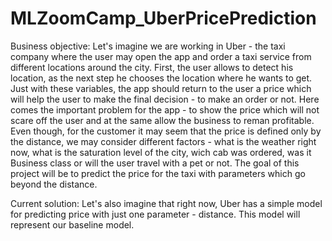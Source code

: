 # MLZoomCamp_UberPricePrediction

Business objective: Let's imagine we are working in Uber - the taxi company where the user may open the app and order a taxi service from different locations around the city. First, the user allows to detect his location, as the next step he chooses the location where he wants to get. Just with these variables, the app should return to the user a price which will help the user to make the final decision - to make an order or not. Here comes the important problem for the app - to show the price which will not scare off the user and at the same allow the business to reman profitable. Even though, for the customer it may seem that the price is defined only by the distance, we may consider different factors - what is the weather right now, what is the saturation level of the city, wich cab was ordered, was it Business class or will the user travel with a pet or not. The goal of this project will be to predict the price for the taxi with parameters which go beyond the distance.

Current solution: Let's also imagine that right now, Uber has a simple model for predicting price with just one parameter - distance. This model will represent our baseline model.